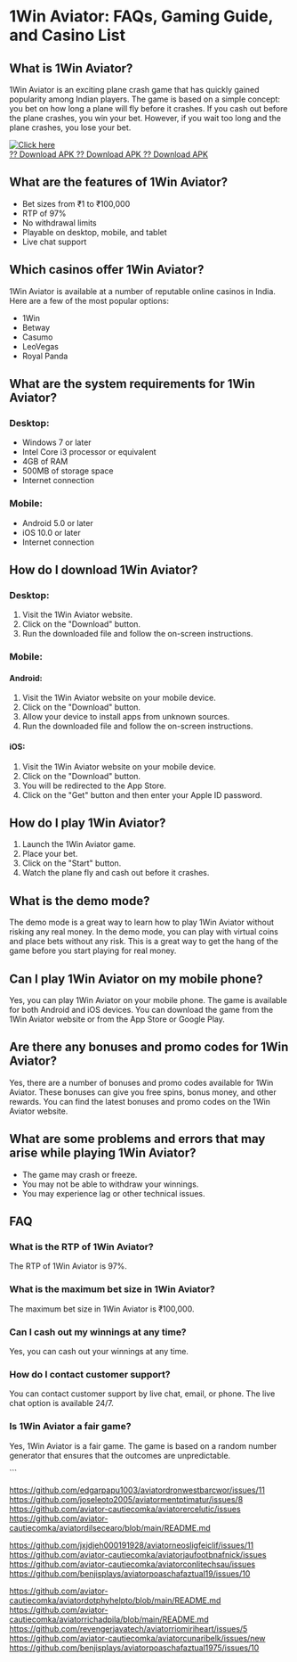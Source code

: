 # 1Win Aviator: FAQs, Gaming Guide, and Casino List

## What is 1Win Aviator?

1Win Aviator is an exciting plane crash game that has quickly gained
popularity among Indian players. The game is based on a simple concept:
you bet on how long a plane will fly before it crashes. If you cash out
before the plane crashes, you win your bet. However, if you wait too
long and the plane crashes, you lose your bet.

[![Click
here](https://readscoops.com/wp-content/uploads/2023/03/Readscoop-aviator-1-1.jpg)](https://traff.sbs/deff)\
[?? Download APK ?? Download APK ?? Download
APK](https://traff.sbs/deff)

## What are the features of 1Win Aviator?

-   Bet sizes from ₹1 to ₹100,000
-   RTP of 97%
-   No withdrawal limits
-   Playable on desktop, mobile, and tablet
-   Live chat support

## Which casinos offer 1Win Aviator?

1Win Aviator is available at a number of reputable online casinos in
India. Here are a few of the most popular options:

-   1Win
-   Betway
-   Casumo
-   LeoVegas
-   Royal Panda

## What are the system requirements for 1Win Aviator?

### Desktop:

-   Windows 7 or later
-   Intel Core i3 processor or equivalent
-   4GB of RAM
-   500MB of storage space
-   Internet connection

### Mobile:

-   Android 5.0 or later
-   iOS 10.0 or later
-   Internet connection

## How do I download 1Win Aviator?

### Desktop:

1.  Visit the 1Win Aviator website.
2.  Click on the "Download" button.
3.  Run the downloaded file and follow the on-screen instructions.

### Mobile:

#### Android:

1.  Visit the 1Win Aviator website on your mobile device.
2.  Click on the "Download" button.
3.  Allow your device to install apps from unknown sources.
4.  Run the downloaded file and follow the on-screen instructions.

#### iOS:

1.  Visit the 1Win Aviator website on your mobile device.
2.  Click on the "Download" button.
3.  You will be redirected to the App Store.
4.  Click on the "Get" button and then enter your Apple ID
    password.

## How do I play 1Win Aviator?

1.  Launch the 1Win Aviator game.
2.  Place your bet.
3.  Click on the "Start" button.
4.  Watch the plane fly and cash out before it crashes.

## What is the demo mode?

The demo mode is a great way to learn how to play 1Win Aviator without
risking any real money. In the demo mode, you can play with virtual
coins and place bets without any risk. This is a great way to get the
hang of the game before you start playing for real money.

## Can I play 1Win Aviator on my mobile phone?

Yes, you can play 1Win Aviator on your mobile phone. The game is
available for both Android and iOS devices. You can download the game
from the 1Win Aviator website or from the App Store or Google Play.

## Are there any bonuses and promo codes for 1Win Aviator?

Yes, there are a number of bonuses and promo codes available for 1Win
Aviator. These bonuses can give you free spins, bonus money, and other
rewards. You can find the latest bonuses and promo codes on the 1Win
Aviator website.

## What are some problems and errors that may arise while playing 1Win Aviator?

-   The game may crash or freeze.
-   You may not be able to withdraw your winnings.
-   You may experience lag or other technical issues.

## FAQ

### What is the RTP of 1Win Aviator?

The RTP of 1Win Aviator is 97%.

### What is the maximum bet size in 1Win Aviator?

The maximum bet size in 1Win Aviator is ₹100,000.

### Can I cash out my winnings at any time?

Yes, you can cash out your winnings at any time.

### How do I contact customer support?

You can contact customer support by live chat, email, or phone. The live
chat option is available 24/7.

### Is 1Win Aviator a fair game?

Yes, 1Win Aviator is a fair game. The game is based on a random number
generator that ensures that the outcomes are unpredictable.

\`\`\`

https://github.com/edgarpapu1003/aviatordronwestbarcwor/issues/11
https://github.com/joseleoto2005/aviatormentptimatur/issues/8
https://github.com/aviator-cautiecomka/aviatorercelutic/issues
https://github.com/aviator-cautiecomka/aviatordilsecearo/blob/main/README.md

https://github.com/jxjdjeh000191928/aviatorneosligfeiclif/issues/11
https://github.com/aviator-cautiecomka/aviatorjaufootbnafnick/issues
https://github.com/aviator-cautiecomka/aviatorconlitechsau/issues
https://github.com/benjisplays/aviatorpoaschafaztual19/issues/10

https://github.com/aviator-cautiecomka/aviatordotphyhelpto/blob/main/README.md
https://github.com/aviator-cautiecomka/aviatorrichadpila/blob/main/README.md
https://github.com/revengerjavatech/aviatorriomiriheart/issues/5
https://github.com/aviator-cautiecomka/aviatorcunaribelk/issues/new
https://github.com/benjisplays/aviatorpoaschafaztual1975/issues/10
